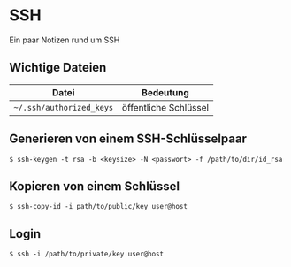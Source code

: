# SSH
Ein paar Notizen rund um SSH

## Wichtige Dateien
| Datei | Bedeutung |
| --- | ---|
| `~/.ssh/authorized_keys` | öffentliche Schlüssel |

## Generieren von einem SSH-Schlüsselpaar
```
$ ssh-keygen -t rsa -b <keysize> -N <passwort> -f /path/to/dir/id_rsa
```

## Kopieren von einem Schlüssel
```
$ ssh-copy-id -i path/to/public/key user@host
```

## Login
```
$ ssh -i /path/to/private/key user@host
```
